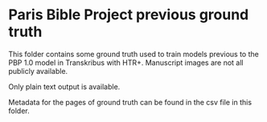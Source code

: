 # Paris Bible Project previous ground truth

This folder contains some ground truth used to train models previous to the PBP 1.0 model in Transkribus with HTR+. Manuscript images are not all publicly available.

Only plain text output is available. 

Metadata for the pages of ground truth can be found in the csv file in this folder.
